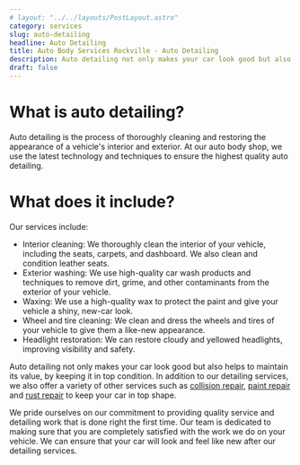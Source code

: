 ```yaml
---
# layout: "../../layouts/PostLayout.astro"
category: services
slug: auto-detailing
headline: Auto Detailing
title: Auto Body Services Rockville - Auto Detailing
description: Auto detailing not only makes your car look good but also helps to maintain its value, by keeping it in top condition. In addition to our detailing services, we also offer a variety of other services such as collision repair, paint repair and rust repair to keep your car in top shape.
draft: false
---
```


# What is auto detailing?

Auto detailing is the process of thoroughly cleaning and restoring the appearance of a vehicle's interior and exterior. At our auto body shop, we use the latest technology and techniques to ensure the highest quality auto detailing.

# What does it include?

Our services include:

- Interior cleaning: We thoroughly clean the interior of your vehicle, including the seats, carpets, and dashboard. We also clean and condition leather seats.
- Exterior washing: We use high-quality car wash products and techniques to remove dirt, grime, and other contaminants from the exterior of your vehicle.
- Waxing: We use a high-quality wax to protect the paint and give your vehicle a shiny, new-car look.
- Wheel and tire cleaning: We clean and dress the wheels and tires of your vehicle to give them a like-new appearance.
- Headlight restoration: We can restore cloudy and yellowed headlights, improving visibility and safety.

Auto detailing not only makes your car look good but also helps to maintain its value, by keeping it in top condition. In addition to our detailing services, we also offer a variety of other services such as [collision repair](./collision-repair), [paint repair](./paint-repair) and [rust repair](./rust-repair) to keep your car in top shape.

We pride ourselves on our commitment to providing quality service and detailing work that is done right the first time. Our team is dedicated to making sure that you are completely satisfied with the work we do on your vehicle. We can ensure that your car will look and feel like new after our detailing services.
